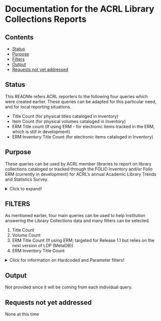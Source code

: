 
# Documentation for the ACRL Library Collections Reports  

## Contents
* [Status](https://github.com/folio-org/folio-analytics/tree/main/sql/report_queries/acrl/libary_collections#status) 
* [Purpose](https://github.com/folio-org/folio-analytics/tree/main/sql/report_queries/acrl/libary_collections#purpose) 
* [Filters](https://github.com/folio-org/folio-analytics/tree/main/sql/report_queries/acrl/libary_collections#filters) 
* [Output](https://github.com/folio-org/folio-analytics/tree/main/sql/report_queries/acrl/libary_collections#output) 
* [Requests not yet addressed](https://github.com/folio-org/folio-analytics/tree/main/sql/report_queries/acrl/libary_collections#requests-not-yet-addressed) 

## Status
This READMe refers ACRL reporters to the following four queries which were created earlier. These queries can be adapted for this particular need, and for local reporting situations.
* Title Count (for physical titles cataloged in Inventory)
* Item Count  (for physical volumes cataloged in Inventory)
* ERM Title count (If using ERM - for electronic items tracked in the ERM, which is still in development)
* ERM Inventory Title Count  (for electronic items cataloged in Inventory)

## Purpose
These queries can be used by ACRL member libraries to report on library collections cataloged or tracked through the FOLIO Inventory and/or Folio ERM (currently in development) for ACRL’s annual Academic Library Trends and Statistics Survey. 

<details>
  <summary>Click to expand!</summary>
	
ACRL requires seven collection title counts, and one collection item count:
* Title counts:
  * Physical book titles
  * Physical serial titles (doesn’t matter if current/ceased or currently received or not; in all formats)
  * Physical media titles
  * Electronic book titles
  * Electronic serial titles (doesn’t matter if current/ceased or currently received or not; in all formats)
  * Electronic media titles
  * Electronic database titles
* Item count:
  * Physical volumes (text-based volumes)

The four queries noted above provide title or item counts by format. Among other elements, they include the most common FOLIO elements used to describe formats; reporters will likely need to add and/or remove elements to suit their local needs, and may need to write additional queries.  Where possible, they allow you to type text into “parameter filters” to help get the needed format breakouts. See the format filter section below.  Each institution’s reporters need to know how their institution tracks the metadata need to get the requested breakouts. 

You can run the queries multiple times to get individual counts.  Alternatively, you may be able to run a query one time, splitting up the title counts with all relevant format measures.

**Please also note for the title counts:** 
Generally, the goal is to count unique instance records by format. Needed format information will be either on the instance and/or the holdings records.  We have not tested this fully, but it is advised that if you want unique title counts, that if you are using data on the holdings record, you filter on that data only, and not include it in the grouping display. Otherwise, if you include holdings fields that may not be unique to the instance record, (e.g., there are multiple locations at the institution, there are multiple copies within a specific library or across a campus, there are different holdings types, etc.) the title count will be increased to reflect the counts that are unique across the instance and holdings records. 
</details>

## FILTERS
As mentioned earlier, four main queries can be used to help institution answering the Library Collections data and many filters can be selected.
1. Title Count
2. Volume Count
3. ERM Title Count (If using ERM; targeted for Release 1.1 but relies on the next version of LDP (MetaDB)) 
4. ERM Inventory Title Count

<details>
  <summary>Click for information on Hardcoded and Parameter filters!</summary>

### Hardcoded filters:
Note that the first two queries exclude online resources via their hardcoded filters (i.e., not instance.format_name (computer – online resource) and not holdings.library_name (online)). The fourth limits items in the Inventory to online resources via its hard filters (i.e., in instance.format_name (computer – online resource) and in holdings.library_name (online)).  All queries exclude records that are suppressed.

### Parameter filters:
(Note that the FOLIO App “Settings” for Inventory may allow you to see what possible values many of these fields may contain at your institution.)

#### Non-format filters:
* ACRL requests that unpurchased PDA/DDA items be excluded.  How they are tracked may differ by library.  We know one library is considering excluding them through the instance status element.
* Libraries may need to include/exclude titles by location.

#### Format filters:
The table below help reporters by indicating which query to use and which format filters to select to get the desired count. In the left-hand column of the table below, is a list of the counts needed for the survey. The second column provides guidance on how you could use filters to get to the desired format counts using the existing queries. Please know that the filters chosen may be different from one institution to another and the lists provided are suggestions based on the data currently available to report writers. It may well change as new developments are rolled out. 

|**Measure Name**|**Filters of Possible Interest**|
|---|---|
|**Physical: Books (title count)**|**Main query: Title Count**|
|   |Format filters options: Instance Type: text; tactile text; notated music; tactile notated music; tactile notated movement. (Also, look at titles coded as "Unspecified". Do other elements help you decide if counts should be included here?|
|   |Holdings Type:  monograph, multi-part monograph, physical.|
|   |Instance Mode of Issuance: single unit; multipart monograph; integrating resource.|
|   |Instance format: unmediated --volume.  (also look at unspecified with other fields)|
|   |Instance Statistical Code: books, print (books); printed music; music scores, (print).|
|   |*(Exclude: microforms; serials; maps;  videos; audios; mixed material, etc.)*|
|   |   |
|**Digital/Electronic: Books (title count)**|**Main query:  ERM Title Count (not available yet)**|
|   |Format filter options:|
|   |Resource Type : books|
|   |*If possible, exclude any unpurchased PDA/DDA items (possibly through instance status).*|
|   |   |
|   |**AND/OR (depending on where e-resources are tracked/cataloged)**|
|   |   |
|   |Main query: ERM Inventory Title Count|
|   |Filters options:|
|   |Instance Type: text; notated music; notated movement. (Also look at titles coded as "Unspecified". Do other elements help you decide if counts should be included here?)|
|   |Instance Statistical Code: Books, electronic (ebooks).|
|   |Instance Format: computer online resource|
|   |Holdings Type: electronic|
|   |Instance Mode of issuance: single unit; multipart monograph. (Also look at what is recorded in "Unspecified". Do other elements help you decide if counts should be included here?)|
|   |*If possible, exclude any unpurchased PDA/DDA items (possibly through instance status).*|
|   |   |
|**Physical: Volume count**|**Main query: Item Count**|
|(the ACRL measure name “Books (volume count)” name is a misnomer. The definition indicates it includes serials as well as other print-based volumes.|Format filter options:|
|   |Instance Type: text; tactile text; notated music; tactile notated music; notated movement. (Also look at what is recorded in "Unspecified".  Do other elements help you decide if counts should be included here?).|
|   |Holdings Type: physical|
|   |(Instance mode of issuance: all values.)|
|   |Instance format: unmediated --volume.  (also look at unspecified with other fields)|
|   |Holdings Statistical Code: book, print (books) printed music; music scores, (print); serials.|
|   |   |
|**Digital/Electronic: Databases**|**Main query: ERM Inventory Title Count**|
|   |Format filter options:|
|   |Instance mode of issuance: integrating resource|
|   |Instance format: computer-online resource|
|   |Holdings Type: electronic|
|   |Material Type: database|
|   |Statistical Code: database?|
|   |   |
|**Physical: Media**|**Main query: Title Count**|
|   |Format filter options:|
|   |*Instance format: When trying to identify media items for ACRL, start with Instance Format.  It includes many types of Media.  Include all formats that contain the text of:*<br>\*audio\*<br>\*video\*<br>\*image\*<br>\*micro\* (including microforms and microscopic)<br>\*object\*<br>\*graphic\* (including stereographic)|
|   |*For those items with Instance Formats that include  “\*unmediated\*” and “\*unspecified\*” then try the Instance Type to see if that gives clues.  Media would include titles with Instance types of:*<br>Cartographic material<br>Projected medium<br>Nonmusical sound recording<br>Musical sound recording<br>Two-dimensional nonprojectable graphic<br>Three-dimensional artifact or naturally occurring object|
|   |*Exclude all serials. Your institution might identify serials through Inventory mode of issuance, Instance statistics codes, holdings type).*|
|   |   |
|**Digital/Electronic: Media**|**Main query: ERM Title Count (not available yet)**|
|   |   |
|   |**AND/OR (depending on where e-resources are tracked/cataloged)**|
|   |   |
|   |**Main query: ERM Inventory Count**|
|   |Format filter options:|
|   |*Instance format: When trying to identify media items for ACRL, start with Instance Format.  It includes many types of Media.  Include all formats that contain the text of:*|
|   |\*audio\*|
|   |\*video\*|
|   |\*image\*|
|   |\*micro\* (including microforms and microscopic)|
|   |\*object\*|
|   |\*graphic\* (including stereographic)|
|   |*For those items with Instance Formats that include  “*unmediated*” and “*unspecified*” then try the Instance Type to see if that gives clues.  Media would include titles with Instance types of:*|
|   |Cartographic material|
|   |Projected medium|
|   |Nonmusical sound recording|
|   |Musical sound recording|
|   |Two-dimensional nonprojectable graphic|
|   |Three-dimensional artifact or naturally occurring object|
|   |*Exclude all serials. Your institution might identify serials through Inventory mode of issuance, Instance statistics codes, holdings type).*|
|   |*Note that you may also want to include in your count some items you cataloged outside of FOLIO.  For example, you might want to include those images you cataloged in Artstor, or that you pay for separately and host through Artstor.*|
|   |*If possible, exclude any unpurchased PDA/DDA items (possibly through instance status).*|
|   |   |
|**Physical: Serials (publication (such as a newspaper or journal) issued as one of a consecutively numbered and indefinitely continued series) Any type of serial.**|**Main query: Title Count**|
|   |Format filter options:|
|   |Instance Mode of Issuance: serial|
|   |Instance Statistical Code: For example, serials, print (serials)|
|   |Holdings Type: serial|
|   |Holdings location : not serv,remo (online)|
|   |   |
|**Digital/Electronic: Serials**|**Main query: ERM Title Count (Not available yet)**|
|   |Resource Type : serial|
|   |   |
|   |**AND/OR (depending on where e-resources are tracked/cataloged)**|
|   |   |
|   |**Main query: ERM Inventory Title Count**|
|   |Format filter options:|
|   |Instance Mode of Issuance: serials|
|   |Instance Statistical Code: serials, electronic  (eserials)|
|   |Holdings Type: serial|
|   |Holdings location: serv,remo (online)|                                  
</details>
	 	 
## Output
Not provided since it will be coming from each individual query.

## Requests not yet addressed 
None at this time

